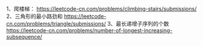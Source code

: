 1、爬楼梯：
https://leetcode-cn.com/problems/climbing-stairs/submissions/ 
2、三角形的最小路劲和
https://leetcode-cn.com/problems/triangle/submissions/
3、最长递增子序列的个数
https://leetcode-cn.com/problems/number-of-longest-increasing-subsequence/